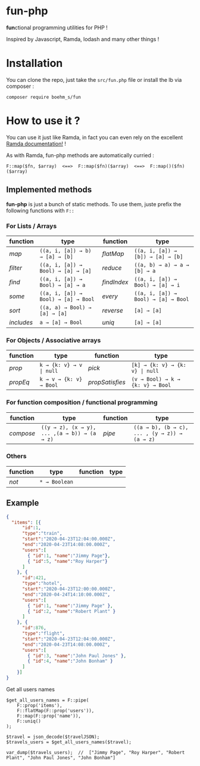 # fun-php

**fun**ctional programming utilities for PHP !

Inspired by Javascript, Ramda, lodash and many other things !

# Installation 

You can clone the repo, just take the `src/fun.php` file or install the lb via composer : 

```
composer require boehm_s/fun
```

# How to use it ?

You can use it just like Ramda, in fact you can even rely on the excellent [Ramda documentation!](https://ramdajs.com/docs/) !

As with Ramda, fun-php methods are automatically curried : 

```
F::map($fn, $array)  <==>  F::map($fn)($array)  <==>  F::map()($fn)($array)
```

## Implemented methods

**fun-php** is just a bunch of static methods. To use them, juste prefix the following functions with `F::`

### For Lists / Arrays

| function   | type                                  | function     | type                                |
| ---------  | ------------------------------------- | ------------ | ----------------------------------- |
| *map*      | `((a, i, [a]) → b) → [a] → [b]`       | *flatMap*    | `((a, i, [a]) → [b]) → [a] → [b]`   |
| *filter*   | `((a, i, [a]) → Bool) → [a] → [a]`    | *reduce*     | `((a, b) → a) → a → [b] → a`        |
| *find*     | `((a, i, [a]) → Bool) → [a] → a`      | *findIndex*  | `((a, i, [a]) → Bool) → [a] → i`    |
| *some*     | `((a, i, [a]) → Bool) → [a] → Bool`   | *every*      | `((a, i, [a]) → Bool) → [a] → Bool` |
| *sort*     | `((a, a) → Bool) → [a] → [a]`         | *reverse*    | `[a] → [a]`                         |
| *includes* | `a → [a] → Bool`                      | *uniq*       | `[a] → [a]`                         |

### For Objects / Associative arrays

| function  | type                                  | function        | type                                |
| --------- | ------------------------------------- | ------------    | ----------------------------------- |
| *prop*    | `k → {k: v} → v \| null`              | *pick*          | `[k] → {k: v} → {k: v} \| null`     |
| *propEq*  | `k → v → {k: v} → Bool`               | *propSatisfies* | `(v → Bool) → k → {k: v} → Bool`    |

### For function composition / functional programming

| function  | type                                         | function     | type                                          |
| --------- | -------------------------------------------- | ------------ | --------------------------------------------  |
| *compose* | `((y → z), (x → y), ... ,(a → b)) → (a → z)` | *pipe*       | `((a → b), (b → c), ... , (y → z)) → (a → z)` |

### Others

| function  | type          | function | type  |
| --------- | ------------- | -------- | ----- |
| *not*     | `* → Boolean` |          |       |

## Example

```json
{
  "items": [{
      "id":1,
      "type":"train",
      "start":"2020-04-23T12:04:00.000Z",
      "end":"2020-04-23T14:08:00.000Z",
      "users":[
        { "id":1, "name":"Jimmy Page"},
        { "id":5, "name":"Roy Harper"}
      ]
    }, {
      "id":421,
      "type":"hotel",
      "start":"2020-04-23T12:00:00.000Z",
      "end":"2020-04-24T14:10:00.000Z",
      "users":[
        { "id":1, "name":"Jimmy Page" }, 
        { "id":2, "name":"Robert Plant" }
      ]
    }, {
      "id":876,
      "type":"flight",
      "start":"2020-04-23T12:04:00.000Z",
      "end":"2020-04-23T14:08:00.000Z",
      "users":[
        { "id":3, "name":"John Paul Jones" },
        { "id":4, "name":"John Bonham" }
      ]
    }]
}
```

Get all users names 

```
$get_all_users_names = F::pipe(
    F::prop('items'),
    F::flatMap(F::prop('users')),
    F::map(F::prop('name')),
    F::uniq()
);

$travel = json_decode($travelJSON);
$travels_users = $get_all_users_names($travel);

var_dump($travels_users);  //  ["Jimmy Page", "Roy Harper", "Robert Plant", "John Paul Jones", "John Bonham"]
```
